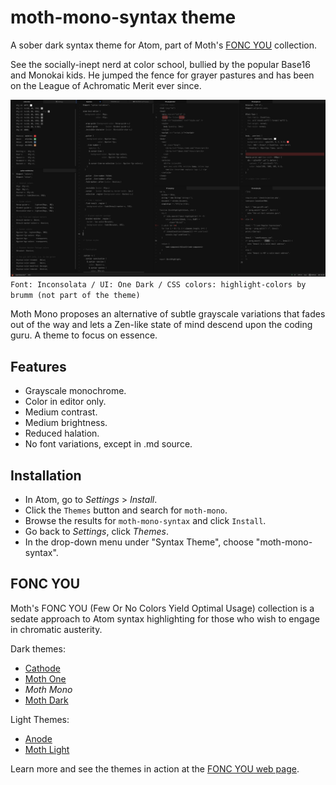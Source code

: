 # moth-mono-syntax theme

A sober dark syntax theme for Atom, part of Moth's [FONC YOU](https://germanponte.com/moth/foncyou/) collection.

See the socially-inept nerd at color school, bullied by the popular Base16 and Monokai kids. He jumped the fence for grayer pastures and has been on the League of Achromatic Merit ever since.

![Moth Mono Screenshot](moth_mono_ss01.png)
`Font: Inconsolata / UI: One Dark / CSS colors: highlight-colors by brumm (not part of the theme)`

Moth Mono proposes an alternative of subtle grayscale variations that fades out of the way and lets a Zen-like state of mind descend upon the coding guru. A theme to focus on essence.

## Features

+ Grayscale monochrome.
+ Color in editor only.
+ Medium contrast.
+ Medium brightness.
+ Reduced halation.
+ No font variations, except in .md source.


## Installation

+ In Atom, go to *Settings* > *Install*.
+ Click the `Themes` button and search for `moth-mono`.
+ Browse the results for `moth-mono-syntax` and click `Install`.
+ Go back to *Settings*, click *Themes*.
+ In the drop-down menu under "Syntax Theme", choose "moth-mono-syntax".

## FONC YOU

Moth's FONC YOU (Few Or No Colors Yield Optimal Usage) collection is a sedate approach to Atom syntax highlighting for those who wish to engage in chromatic austerity.

Dark themes:

+ [Cathode](https://github.com/moth-g/cathode-syntax)
+ [Moth One](https://github.com/moth-g/moth-one-syntax)
+ *Moth Mono*
+ [Moth Dark](https://github.com/moth-g/moth-dark-syntax)

Light Themes:

+ [Anode](https://github.com/moth-g/anode-syntax)
+ [Moth Light](https://github.com/moth-g/moth-light-syntax)

Learn more and see the themes in action at the [FONC YOU web page](https://germanponte.com/moth/foncyou/).

